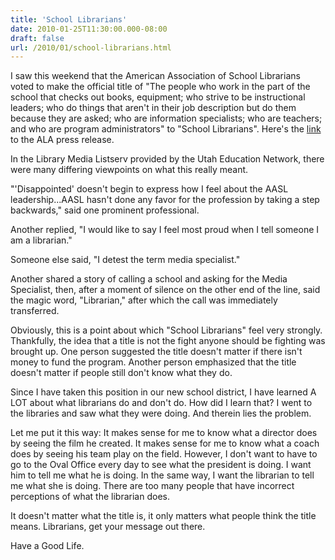 ```yaml
---
title: 'School Librarians'
date: 2010-01-25T11:30:00.000-08:00
draft: false
url: /2010/01/school-librarians.html
---
```


I saw this weekend that the American Association of School Librarians voted to make the official title of "The people who work in the part of the school that checks out books, equipment; who strive to be instructional leaders; who do things that aren't in their job description but do them because they are asked; who are information specialists; who are teachers; and who are program administrators" to "School Librarians". Here's the [link](http://www.ala.org/ala/newspresscenter/news/pressreleases2010/january2010/adopt_aasl.cfm) to the ALA press release.  
  
In the Library Media Listserv provided by the Utah Education Network, there were many differing viewpoints on what this really meant.  
  
"'Disappointed' doesn't begin to express how I feel about the AASL leadership...AASL hasn't done any favor for the profession by taking a step backwards," said one prominent professional.  
  
Another replied, "I would like to say I feel most proud when I tell someone I am a librarian."  
  
Someone else said, "I detest the term media specialist."  
  
Another shared a story of calling a school and asking for the Media Specialist, then, after a moment of silence on the other end of the line, said the magic word, "Librarian," after which the call was immediately transferred.  
  
Obviously, this is a point about which "School Librarians" feel very strongly. Thankfully, the idea that a title is not the fight anyone should be fighting was brought up. One person suggested the title doesn't matter if there isn't money to fund the program. Another person emphasized that the title doesn't matter if people still don't know what they do.  
  
Since I have taken this position in our new school district, I have learned A LOT about what librarians do and don't do. How did I learn that? I went to the libraries and saw what they were doing. And therein lies the problem.  
  
Let me put it this way: It makes sense for me to know what a director does by seeing the film he created. It makes sense for me to know what a coach does by seeing his team play on the field. However, I don't want to have to go to the Oval Office every day to see what the president is doing. I want him to tell me what he is doing. In the same way, I want the librarian to tell me what she is doing. There are too many people that have incorrect perceptions of what the librarian does.  
  
It doesn't matter what the title is, it only matters what people think the title means. Librarians, get your message out there.  
  
Have a Good Life.
